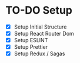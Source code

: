 # TO-DO Setup

- [x] Setup Initial Structure
- [x] Setup React Router Dom
- [x] Setup ESLINT
- [x] Setup Prettier
- [x] Setup Redux / Sagas
